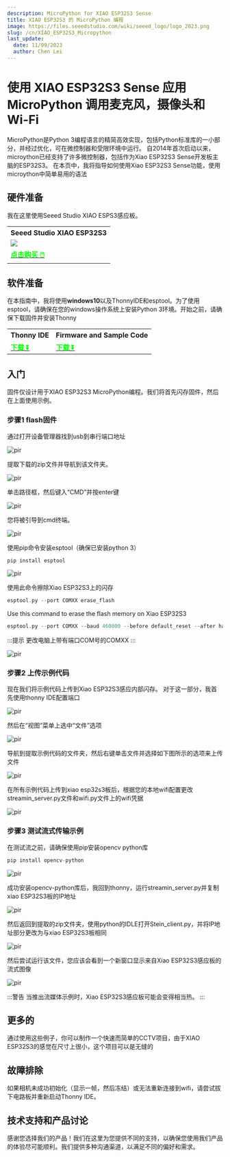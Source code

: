 ```yaml
---
description: MicroPython for XIAO ESP32S3 Sense
title: XIAO ESP32S3 的 MicroPython 编程
image: https://files.seeedstudio.com/wiki/seeed_logo/logo_2023.png
slug: /cn/XIAO_ESP32S3_Micropython
last_update:
  date: 11/09/2023
  author: Chen Lei
---
```


# 使用 XIAO ESP32S3 Sense 应用 MicroPython 调用麦克风，摄像头和 Wi-Fi 

MicroPython是Python 3编程语言的精简高效实现，包括Python标准库的一小部分，并经过优化，可在微控制器和受限环境中运行。
自2014年首次启动以来，microython已经支持了许多微控制器，包括作为Xiao ESP32S3 Sense开发板主脑的ESP32S3。
在本页中，我将指导如何使用Xiao ESP32S3 Sense功能，使用microython中简单易用的语法
## 硬件准备

我在这里使用Seeed Studio XIAO ESPS3感应板。

<div class="table-center">
  <table align="center">
    <tr>
        <th>Seeed Studio XIAO ESP32S3</th>
    </tr>
    <tr>
        <td><div style={{textAlign:'center'}}><img src="https://files.seeedstudio.com/wiki/SeeedStudio-XIAO-ESP32S3/img/xiaoesp32s3sense.jpg" style={{width:250, height:'auto'}}/></div></td>
    </tr>
      <tr>
        <td><div class="get_one_now_container" style={{textAlign: 'center'}}>
          <a class="get_one_now_item" href="https://www.seeedstudio.com/XIAO-ESP32S3-Sense-p-5639.html">
              <strong><span><font color={'FFFFFF'} size={"4"}> 点击购买 🖱️</font></span></strong>
          </a>
      </div></td>
    </tr>
  </table>
</div>

## 软件准备

在本指南中，我将使用**windows10**以及ThonnyIDE和esptool。为了使用esptool，请确保在您的windows操作系统上安装Python 3环境。开始之前，请确保下载固件并安装Thonny
<div class="table-center">
  <table align="center">
    <tr>
        <th>Thonny IDE</th>
        <th>Firmware and Sample Code</th>
    </tr>
      <tr>
        <td><div class="get_one_now_container" style={{textAlign: 'center'}}>
          <a class="get_one_now_item" href="https://thonny.org/">
              <strong><span><font color={'FFFFFF'} size={"4"}> 下载 ⏬</font></span></strong>
          </a>
      </div></td>
        <td><div class="get_one_now_container" style={{textAlign: 'center'}}>
          <a class="get_one_now_item" href="https://files.seeedstudio.com/wiki/wiki-ranger/Contributions/S3-MicroPy/XIAO_ESP32S3_Micropython.zip">
              <strong><span><font color={'FFFFFF'} size={"4"}>  下载 ⏬</font></span></strong>
          </a>
      </div></td>
    </tr>
  </table>
</div>

## 入门

固件仅设计用于XIAO ESP32S3 MicroPython编程。我们将首先闪存固件，然后在上面使用示例。

### 步骤1 flash固件

通过打开设备管理器找到usb到串行端口地址

<p style={{textAlign: 'center'}}><img src="https://files.seeedstudio.com/wiki/wiki-ranger/Contributions/S3-MicroPy/device_manager.jpg" alt="pir" width={600} height="auto" /></p>

提取下载的zip文件并导航到该文件夹。

<p style={{textAlign: 'center'}}><img src="https://files.seeedstudio.com/wiki/wiki-ranger/Contributions/S3-MicroPy/firmware%20folder.jpg" alt="pir" width={600} height="auto" /></p>

单击路径框，然后键入“CMD”并按enter键

<p style={{textAlign: 'center'}}><img src="https://files.seeedstudio.com/wiki/wiki-ranger/Contributions/S3-MicroPy/cmd_on_folder.jpg" alt="pir" width={600} height="auto" /></p>

您将被引导到cmd终端。

<p style={{textAlign: 'center'}}><img src="https://files.seeedstudio.com/wiki/wiki-ranger/Contributions/S3-MicroPy/on_cmd.jpg" alt="pir" width={600} height="auto" /></p>

使用pip命令安装esptool（确保已安装python 3）
```cpp
pip install esptool
```

<p style={{textAlign: 'center'}}><img src="https://files.seeedstudio.com/wiki/wiki-ranger/Contributions/S3-MicroPy/esptool_install.jpg" alt="pir" width={600} height="auto" /></p>

使用此命令擦除Xiao ESP32S3上的闪存

```cpp
esptool.py --port COMXX erase_flash
```

Use this command to erase the flash memory on Xiao ESP32S3
```cpp
esptool.py --port COMXX --baud 460800 --before default_reset --after hard_reset --chip esp32s3  write_flash --flash_mode dio --flash_size detect --flash_freq 80m 0x0 firmware.bin 
```

:::提示
更改电脑上带有端口COM号的COMXX
:::

<p style={{textAlign: 'center'}}><img src="https://files.seeedstudio.com/wiki/wiki-ranger/Contributions/S3-MicroPy/device_manager.jpg" alt="pir" width={600} height="auto" /></p>



### 步骤2 上传示例代码

现在我们将示例代码上传到Xiao ESP32S3感应内部闪存。
对于这一部分，我首先使用thonny IDE配置端口

<p style={{textAlign: 'center'}}><img src="https://files.seeedstudio.com/wiki/wiki-ranger/Contributions/S3-MicroPy/configure_port_thonny.png" alt="pir" width={600} height="auto" /></p>

然后在“视图”菜单上选中“文件”选项

<p style={{textAlign: 'center'}}><img src="https://files.seeedstudio.com/wiki/wiki-ranger/Contributions/S3-MicroPy/check_the_files.png" alt="pir" width={600} height="auto" /></p>

导航到提取示例代码的文件夹，然后右键单击文件并选择如下图所示的选项来上传文件

<p style={{textAlign: 'center'}}><img src="https://files.seeedstudio.com/wiki/wiki-ranger/Contributions/S3-MicroPy/upload_the_file.png" alt="pir" width={600} height="auto" /></p>

在所有示例代码上传到xiao esp32s3板后，根据您的本地wifi配置更改streamin_server.py文件和wifi.py文件上的wifi凭据

<p style={{textAlign: 'center'}}><img src="https://files.seeedstudio.com/wiki/wiki-ranger/Contributions/S3-MicroPy/wifi_configuration.png" alt="pir" width={600} height="auto" /></p>


### 步骤3 测试流式传输示例

在测试流之前，请确保使用pip安装opencv python库

```cpp
pip install opencv-python
```

<p style={{textAlign: 'center'}}><img src="https://files.seeedstudio.com/wiki/wiki-ranger/Contributions/S3-MicroPy/install_opencv.png" alt="pir" width={600} height="auto" /></p>

成功安装opencv-python库后，我回到thonny，运行streamin_server.py并复制xiao ESP32S3板的IP地址

<p style={{textAlign: 'center'}}><img src="https://files.seeedstudio.com/wiki/wiki-ranger/Contributions/S3-MicroPy/run_the_script.png" alt="pir" width={600} height="auto" /></p>

然后返回到提取的zip文件夹，使用python的IDLE打开Stein_client.py，并将IP地址部分更改为与xiao ESP32S3板相同

<p style={{textAlign: 'center'}}><img src="https://files.seeedstudio.com/wiki/wiki-ranger/Contributions/S3-MicroPy/change_ip.png" alt="pir" width={600} height="auto" /></p>

然后尝试运行该文件，您应该会看到一个新窗口显示来自Xiao ESP32S3感应板的流式图像

<p style={{textAlign: 'center'}}><img src="https://files.seeedstudio.com/wiki/wiki-ranger/Contributions/S3-MicroPy/run_the_client.jpeg" alt="pir" width={600} height="auto" /></p>

:::警告
当推出流媒体示例时，Xiao ESP32S3感应板可能会变得相当热。
:::

## 更多的

通过使用这些例子，你可以制作一个快速而简单的CCTV项目，由于XIAO ESP32S3的感觉在尺寸上很小，这个项目可以是无缝的

## 故障排除
如果相机未成功初始化（显示一帧，然后冻结）或无法重新连接到wifi，请尝试拔下电路板并重新启动Thonny IDE。

## 技术支持和产品讨论
感谢您选择我们的产品！我们在这里为您提供不同的支持，以确保您使用我们产品的体验尽可能顺利。我们提供多种沟通渠道，以满足不同的偏好和需求。

<div class="button_tech_support_container">
<a href="https://forum.seeedstudio.com/" class="button_forum"></a> 
<a href="https://www.seeedstudio.com/contacts" class="button_email"></a>
</div>

<div class="button_tech_support_container">
<a href="https://discord.gg/eWkprNDMU7" class="button_discord"></a> 
<a href="https://github.com/Seeed-Studio/wiki-documents/discussions/69" class="button_discussion"></a>
</div>
